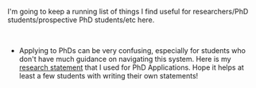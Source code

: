 I'm going to keep a running list of things I find useful for researchers/PhD students/prospective PhD students/etc here. 

<br> 

- Applying to PhDs can be very confusing, especially for students who don't have much guidance on navigating this system. Here is my  <a href="assets/files/SOP_SarahJabbour.pdf" >research statement</a> that I used for PhD Applications. Hope it helps at least a few students with writing their own statements! 
